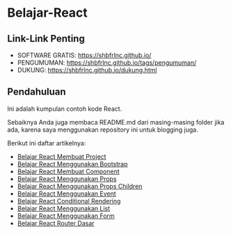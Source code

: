 # Belajar-React

## Link-Link Penting

- SOFTWARE GRATIS: https://shbfrlnc.github.io/
- PENGUMUMAN: https://shbfrlnc.github.io/tags/pengumuman/
- DUKUNG: https://shbfrlnc.github.io/dukung.html

## Pendahuluan

Ini adalah kumpulan contoh kode React. 

Sebaiknya Anda juga membaca README.md dari masing-masing folder jika ada, karena saya menggunakan repository ini untuk blogging juga.

Berikut ini daftar artikelnya:

- [Belajar React Membuat Project](https://github.com/shbfrlnc/Belajar-React/tree/main/belajar-react-membuat-project)
- [Belajar React Menggunakan Bootstrap](https://github.com/shbfrlnc/Belajar-React/tree/main/belajar-react-menggunakan-bootstrap)
- [Belajar React Membuat Component](https://github.com/shbfrlnc/Belajar-React/tree/main/belajar-react-membuat-component)
- [Belajar React Menggunakan Props](https://github.com/shbfrlnc/Belajar-React/tree/main/belajar-react-menggunakan-props)
- [Belajar React Menggunakan Props Children](https://github.com/shbfrlnc/Belajar-React/tree/main/belajar-react-menggunakan-props-children)
- [Belajar React Menggunakan Event](https://github.com/shbfrlnc/Belajar-React/tree/main/belajar-react-menggunakan-event)
- [Belajar React Conditional Rendering](https://github.com/shbfrlnc/Belajar-React/tree/main/belajar-react-conditional-rendering)
- [Belajar React Menggunakan List](https://github.com/shbfrlnc/Belajar-React/tree/main/belajar-react-menggunakan-list)
- [Belajar React Menggunakan Form](https://github.com/shbfrlnc/Belajar-React/tree/main/belajar-react-menggunakan-form)
- [Belajar React Router Dasar](https://github.com/shbfrlnc/Belajar-React/tree/main/belajar-react-router-dasar)



